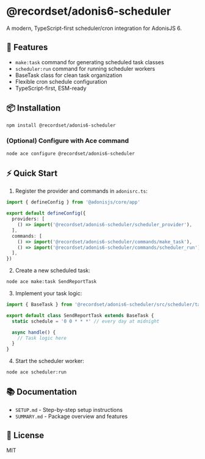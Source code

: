
# @recordset/adonis6-scheduler

A modern, TypeScript-first scheduler/cron integration for AdonisJS 6.

## 🚀 Features

- `make:task` command for generating scheduled task classes
- `scheduler:run` command for running scheduler workers
- BaseTask class for clean task organization
- Flexible cron schedule configuration
- TypeScript-first, ESM-ready


## 📦 Installation

```bash
npm install @recordset/adonis6-scheduler
```

### (Optional) Configure with Ace command

```bash
node ace configure @recordset/adonis6-scheduler
```

## ⚡ Quick Start

1. Register the provider and commands in `adonisrc.ts`:

```typescript
import { defineConfig } from '@adonisjs/core/app'

export default defineConfig({
  providers: [
    () => import('@recordset/adonis6-scheduler/scheduler_provider'),
  ],
  commands: [
    () => import('@recordset/adonis6-scheduler/commands/make_task'),
    () => import('@recordset/adonis6-scheduler/commands/scheduler_run'),
  ],
})
```

2. Create a new scheduled task:

```bash
node ace make:task SendReportTask
```

3. Implement your task logic:

```typescript
import { BaseTask } from '@recordset/adonis6-scheduler/src/scheduler/task'

export default class SendReportTask extends BaseTask {
  static schedule = '0 0 * * *' // every day at midnight

  async handle() {
    // Task logic here
  }
}
```

4. Start the scheduler worker:

```bash
node ace scheduler:run
```

## 📚 Documentation

- `SETUP.md` - Step-by-step setup instructions
- `SUMMARY.md` - Package overview and features

## 📝 License

MIT
